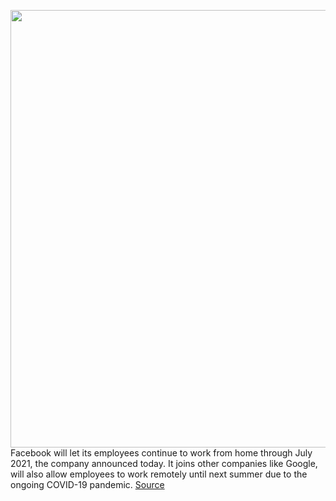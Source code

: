 <img src='https://cdn.vox-cdn.com/thumbor/_Ey074Uxe59gvBrJw0Ra8QykPi8=/0x0:2040x1360/1200x800/filters:focal(857x517:1183x843)/cdn.vox-cdn.com/uploads/chorus_image/image/67167803/acastro_180522_facebook_0001.0.jpg' width='700px' /><br/>
Facebook will let its employees continue to work from home through July 2021, the company announced today. It joins other companies like Google, will also allow employees to work remotely until next summer due to the ongoing COVID-19 pandemic.
<a href='https://www.theverge.com/2020/8/6/21357768/facebook-extends-remote-work-employees-july-2021-covid-19'> Source <a/>